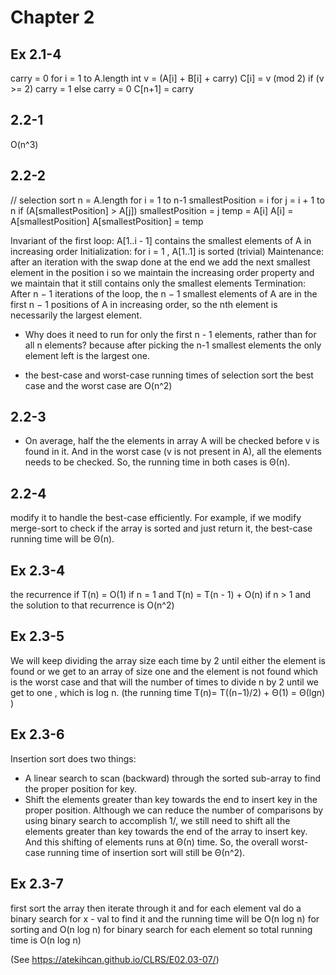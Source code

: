 
# Chapter 2

## Ex 2.1-4

carry = 0
for i = 1 to A.length
    int v = (A[i] + B[i] + carry)
    C[i] = v (mod 2)
    if (v >= 2)
        carry = 1
    else
        carry = 0
C[n+1] = carry

## 2.2-1
O(n^3)

## 2.2-2

// selection sort
n = A.length
for i = 1 to n-1
    smallestPosition = i
    for j = i + 1 to n
        if (A[smallestPosition] > A[j])
            smallestPosition = j
    temp = A[i]
    A[i] = A[smallestPosition]
    A[smallestPosition] = temp

Invariant of the first loop: A[1..i - 1] contains the smallest elements of A in increasing order
    Initialization: for i = 1 , A[1..1] is sorted (trivial)
    Maintenance: after an iteration with the swap done at the end we add the next smallest element in the position i
        so we maintain the increasing order property and we maintain that it still contains only the smallest elements
    Termination: After n − 1 iterations of the loop, the n − 1
                 smallest elements of A are in the first n − 1 positions of A in increasing order,
                 so the nth element is necessarily the largest element.


- Why does it need to run for only the first n - 1 elements, rather than for all n elements?
because after picking the n-1 smallest elements the only element left is the largest one.

- the best-case and worst-case running times of selection sort
the best case and the worst case are O(n^2)

## 2.2-3
- On average, half the the elements in array A will be checked before v is found in it. And in the worst case
(v is not present in A), all the elements needs to be checked.
So, the running time in both cases is Θ(n).

## 2.2-4
modify it to handle the best-case efficiently. For example, if we modify merge-sort to check if the array is sorted
and just return it, the best-case running time will be Θ(n).

## Ex 2.3-4
the recurrence if T(n) = O(1) if n = 1 and T(n) = T(n - 1) + O(n) if n > 1
and the solution to that recurrence is O(n^2)

## Ex 2.3-5
We will keep dividing the array size each time by 2 until either the element is found or we get to an array of size one
and the element is not found which is the worst case and that will the number of times to divide n by 2 until we get to
one , which is log n. (the running time T(n)= T((n−1)/2) + Θ(1) = Θ(lgn) )

## Ex 2.3-6
Insertion sort does two things:
- A linear search to scan (backward) through the sorted sub-array to find the proper position for key.
- Shift the elements greater than key towards the end to insert key in the proper position.
Although we can reduce the number of comparisons by using binary search to accomplish 1/, we still need to shift
all the elements greater than key towards the end of the array to insert key. And this shifting of elements runs
at Θ(n) time. So, the overall worst-case running time of insertion sort will still be Θ(n^2).

## Ex 2.3-7
first sort the array then iterate through it and for each element val do a binary search for x - val to find it
and the running time will be O(n log n) for sorting and O(n log n) for binary search for each element so total
running time is O(n log n)

(See https://atekihcan.github.io/CLRS/E02.03-07/)
